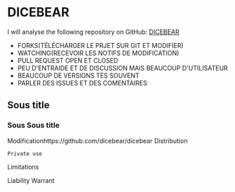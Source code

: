 # DICEBEAR

I will analyse the following repository on GitHub: [DICEBEAR](https://github.com/dicebear/dicebear)

- FORKS(TÉLÉCHARGER LE PRJET SUR GIT ET MODIFIER)
- WATCHING(RECEVOIR LES NOTIFS DE MODIFICATION)
- PULL REQUEST OPEN ET CLOSED 
- PEU D'ENTRAIDE ET DE DISCUSSION MAIS BEAUCOUP D'UTILISATEUR
- BEAUCOUP DE VERSIONS TÈS SOUVENT
- PARLER DES ISSUES ET DES COMENTAIRES
## Sous title
### Sous Sous title

Modificationhttps://github.com/dicebear/dicebear
Distribution

    Private use

Limitations

Liability
Warrant
